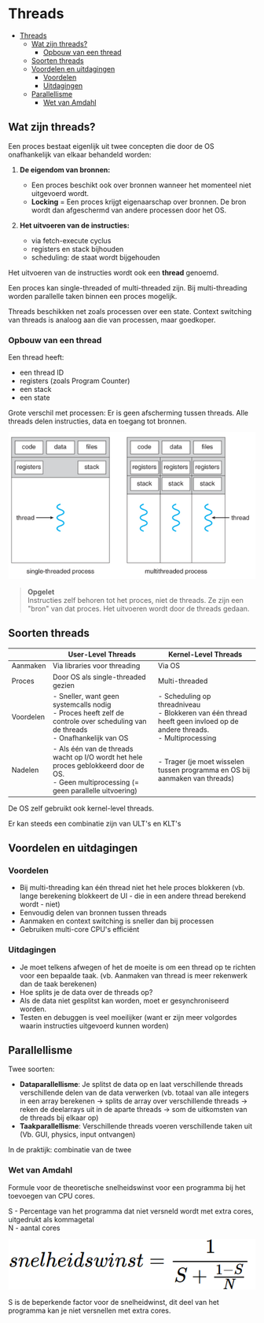 # Threads

- [Threads](#threads)
  - [Wat zijn threads?](#wat-zijn-threads)
    - [Opbouw van een thread](#opbouw-van-een-thread)
  - [Soorten threads](#soorten-threads)
  - [Voordelen en uitdagingen](#voordelen-en-uitdagingen)
    - [Voordelen](#voordelen)
    - [Uitdagingen](#uitdagingen)
  - [Parallellisme](#parallellisme)
    - [Wet van Amdahl](#wet-van-amdahl)

## Wat zijn threads?

Een proces bestaat eigenlijk uit twee concepten die door de OS onafhankelijk van elkaar behandeld worden:

1. **De eigendom van bronnen:**

   - Een proces beschikt ook over bronnen wanneer het momenteel niet uitgevoerd wordt.
   - **Locking** = Een proces krijgt eigenaarschap over bronnen. De bron wordt dan afgeschermd van andere processen door het OS.

2. **Het uitvoeren van de instructies:**

   - via fetch-execute cyclus
   - registers en stack bijhouden
   - scheduling: de staat wordt bijgehouden

Het uitvoeren van de instructies wordt ook een **thread** genoemd.

Een proces kan single-threaded of multi-threaded zijn. Bij multi-threading worden parallelle taken binnen een proces mogelijk.

Threads beschikken net zoals processen over een state. Context switching van threads is analoog aan die van processen, maar goedkoper.

### Opbouw van een thread

Een thread heeft:

- een thread ID
- registers (zoals Program Counter)
- een stack
- een state

Grote verschil met processen: Er is geen afscherming tussen threads. Alle threads delen instructies, data en toegang tot bronnen.

![Single vs multi-threaded](./img/07/single-threaded%20vs%20multi-threaded.png)

> **Opgelet** <br>
> Instructies zelf behoren tot het proces, niet de threads. Ze zijn een "bron" van dat proces. Het uitvoeren wordt door de threads gedaan.

## Soorten threads

|           | User-Level Threads                                                                                                                             | Kernel-Level Threads                                                                                                         |
| --------- | ---------------------------------------------------------------------------------------------------------------------------------------------- | ---------------------------------------------------------------------------------------------------------------------------- |
| Aanmaken  | Via libraries voor threading                                                                                                                   | Via OS                                                                                                                       |
| Proces    | Door OS als single-threaded gezien                                                                                                             | Multi-threaded                                                                                                               |
| Voordelen | - Sneller, want geen systemcalls nodig <br> - Proces heeft zelf de controle over scheduling van de threads <br> - Onafhankelijk van OS         | - Scheduling op threadniveau <br> - Blokkeren van één thread heeft geen invloed op de andere threads. <br> - Multiprocessing |
| Nadelen   | - Als één van de threads wacht op I/O wordt het hele proces geblokkeerd door de OS. <br> - Geen multiprocessing (= geen parallelle uitvoering) | - Trager (je moet wisselen tussen programma en OS bij aanmaken van threads)                                                  |

De OS zelf gebruikt ook kernel-level threads.

Er kan steeds een combinatie zijn van ULT's en KLT's

## Voordelen en uitdagingen

### Voordelen

- Bij multi-threading kan één thread niet het hele proces blokkeren (vb. lange berekening blokkeert de UI - die in een andere thread berekend wordt - niet)
- Eenvoudig delen van bronnen tussen threads
- Aanmaken en context switching is sneller dan bij processen
- Gebruiken multi-core CPU's efficiënt

### Uitdagingen

- Je moet telkens afwegen of het de moeite is om een thread op te richten voor een bepaalde taak. (vb. Aanmaken van thread is meer rekenwerk dan de taak berekenen)
- Hoe splits je de data over de threads op?
- Als de data niet gesplitst kan worden, moet er gesynchroniseerd worden.
- Testen en debuggen is veel moeilijker (want er zijn meer volgordes waarin instructies uitgevoerd kunnen worden)

## Parallellisme

Twee soorten:

- **Dataparallellisme**: Je splitst de data op en laat verschillende threads verschillende delen van de data verwerken (vb. totaal van alle integers in een array berekenen -> splits de array over verschillende threads -> reken de deelarrays uit in de aparte threads -> som de uitkomsten van de threads bij elkaar op)
- **Taakparallellisme**: Verschillende threads voeren verschillende taken uit (Vb. GUI, physics, input ontvangen)

In de praktijk: combinatie van de twee

### Wet van Amdahl

Formule voor de theoretische snelheidswinst voor een programma bij het toevoegen van CPU cores.

S - Percentage van het programma dat niet versneld wordt met extra cores, uitgedrukt als kommagetal <br>
N - aantal cores

![De wet van Amdahl](./img/07/amdahls-law.png)

S is de beperkende factor voor de snelheidwinst, dit deel van het programma kan je niet versnellen met extra cores.
